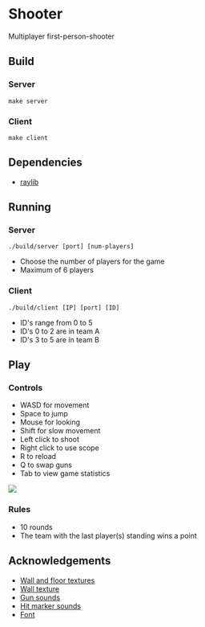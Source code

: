 # Shooter

Multiplayer first-person-shooter

## Build

### Server

```{sh}
make server
```

### Client

```{sh}
make client
```

## Dependencies

- [raylib](https://www.raylib.com/)

## Running

### Server

```{sh}
./build/server [port] [num-players]
```

- Choose the number of players for the game
- Maximum of 6 players

### Client

```{sh}
./build/client [IP] [port] [ID]
```

- ID's range from 0 to 5
- ID's 0 to 2 are in team A
- ID's 3 to 5 are in team B

## Play

### Controls

- WASD for movement
- Space to jump
- Mouse for looking
- Shift for slow movement
- Left click to shoot
- Right click to use scope
- R to reload
- Q to swap guns
- Tab to view game statistics

<img src="assets/game_screenshot">

### Rules

- 10 rounds
- The team with the last player(s) standing wins a point

## Acknowledgements

- [Wall and floor textures](https://screamingbrainstudios.itch.io/tiny-texture-pack-2)
- [Wall texture](https://thatguynm.itch.io/lo-fi-textures)
- [Gun sounds](https://f8studios.itch.io/snakes-authentic-gun-sounds)
- [Hit marker sounds](https://filmcow.itch.io/filmcow-sfx)
- [Font](https://github.com/foxoman/fixedsys)

